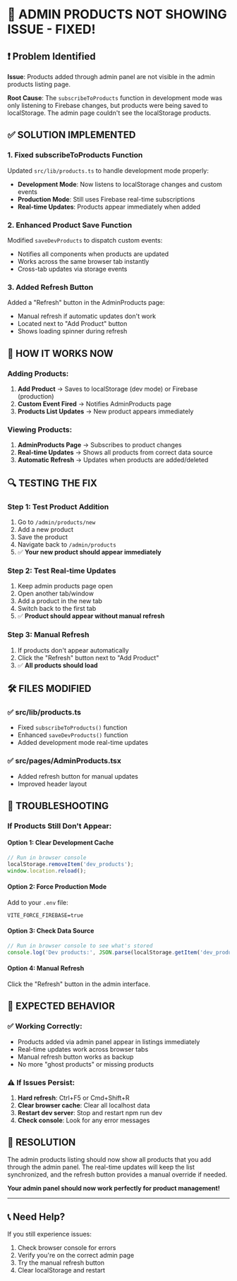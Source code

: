# 🔧 ADMIN PRODUCTS NOT SHOWING ISSUE - FIXED!

## ❗ Problem Identified

**Issue**: Products added through admin panel are not visible in the admin products listing page.

**Root Cause**: The `subscribeToProducts` function in development mode was only listening to Firebase changes, but products were being saved to localStorage. The admin page couldn't see the localStorage products.

## ✅ SOLUTION IMPLEMENTED

### 1. **Fixed subscribeToProducts Function**

Updated `src/lib/products.ts` to handle development mode properly:

- **Development Mode**: Now listens to localStorage changes and custom events
- **Production Mode**: Still uses Firebase real-time subscriptions
- **Real-time Updates**: Products appear immediately when added

### 2. **Enhanced Product Save Function**

Modified `saveDevProducts` to dispatch custom events:
- Notifies all components when products are updated
- Works across the same browser tab instantly
- Cross-tab updates via storage events

### 3. **Added Refresh Button**

Added a "Refresh" button in the AdminProducts page:
- Manual refresh if automatic updates don't work
- Located next to "Add Product" button
- Shows loading spinner during refresh

## 🚀 HOW IT WORKS NOW

### Adding Products:
1. **Add Product** → Saves to localStorage (dev mode) or Firebase (production)
2. **Custom Event Fired** → Notifies AdminProducts page
3. **Products List Updates** → New product appears immediately

### Viewing Products:
1. **AdminProducts Page** → Subscribes to product changes
2. **Real-time Updates** → Shows all products from correct data source
3. **Automatic Refresh** → Updates when products are added/deleted

## 🔍 TESTING THE FIX

### Step 1: Test Product Addition
1. Go to `/admin/products/new`
2. Add a new product
3. Save the product
4. Navigate back to `/admin/products`
5. ✅ **Your new product should appear immediately**

### Step 2: Test Real-time Updates
1. Keep admin products page open
2. Open another tab/window
3. Add a product in the new tab
4. Switch back to the first tab
5. ✅ **Product should appear without manual refresh**

### Step 3: Manual Refresh
1. If products don't appear automatically
2. Click the "Refresh" button next to "Add Product"
3. ✅ **All products should load**

## 🛠️ FILES MODIFIED

### ✅ **src/lib/products.ts**
- Fixed `subscribeToProducts()` function
- Enhanced `saveDevProducts()` function
- Added development mode real-time updates

### ✅ **src/pages/AdminProducts.tsx**
- Added refresh button for manual updates
- Improved header layout

## 🔧 TROUBLESHOOTING

### If Products Still Don't Appear:

#### Option 1: Clear Development Cache
```javascript
// Run in browser console
localStorage.removeItem('dev_products');
window.location.reload();
```

#### Option 2: Force Production Mode
Add to your `.env` file:
```env
VITE_FORCE_FIREBASE=true
```

#### Option 3: Check Data Source
```javascript
// Run in browser console to see what's stored
console.log('Dev products:', JSON.parse(localStorage.getItem('dev_products') || '[]'));
```

#### Option 4: Manual Refresh
Click the "Refresh" button in the admin interface.

## 🎯 EXPECTED BEHAVIOR

### ✅ **Working Correctly:**
- Products added via admin panel appear in listings immediately
- Real-time updates work across browser tabs
- Manual refresh button works as backup
- No more "ghost products" or missing products

### ⚠️ **If Issues Persist:**
1. **Hard refresh**: Ctrl+F5 or Cmd+Shift+R
2. **Clear browser cache**: Clear all localhost data
3. **Restart dev server**: Stop and restart npm run dev
4. **Check console**: Look for any error messages

## 🎉 RESOLUTION

The admin products listing should now show all products that you add through the admin panel. The real-time updates will keep the list synchronized, and the refresh button provides a manual override if needed.

**Your admin panel should now work perfectly for product management!**

---

## 📞 Need Help?

If you still experience issues:
1. Check browser console for errors
2. Verify you're on the correct admin page
3. Try the manual refresh button
4. Clear localStorage and restart
